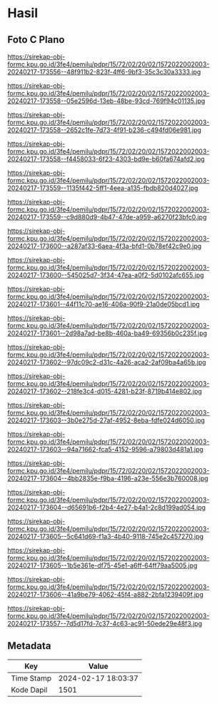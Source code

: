 # Hasil

## Foto C Plano

https://sirekap-obj-formc.kpu.go.id/3fe4/pemilu/pdpr/15/72/02/20/02/1572022002003-20240217-173556--48f911b2-823f-4ff6-9bf3-35c3c30a3333.jpg

https://sirekap-obj-formc.kpu.go.id/3fe4/pemilu/pdpr/15/72/02/20/02/1572022002003-20240217-173558--05e2596d-13eb-48be-93cd-769f94c01135.jpg

https://sirekap-obj-formc.kpu.go.id/3fe4/pemilu/pdpr/15/72/02/20/02/1572022002003-20240217-173558--2652c1fe-7d73-4f91-b236-c494fd06e981.jpg

https://sirekap-obj-formc.kpu.go.id/3fe4/pemilu/pdpr/15/72/02/20/02/1572022002003-20240217-173558--f4458033-6f23-4303-bd9e-b60fa674afd2.jpg

https://sirekap-obj-formc.kpu.go.id/3fe4/pemilu/pdpr/15/72/02/20/02/1572022002003-20240217-173559--1135f442-5ff1-4eea-a135-fbdb820d4027.jpg

https://sirekap-obj-formc.kpu.go.id/3fe4/pemilu/pdpr/15/72/02/20/02/1572022002003-20240217-173559--c9d880d9-4b47-47de-a959-a6270f23bfc0.jpg

https://sirekap-obj-formc.kpu.go.id/3fe4/pemilu/pdpr/15/72/02/20/02/1572022002003-20240217-173600--a287af33-6aea-4f3a-bfd1-0b78ef42c9e0.jpg

https://sirekap-obj-formc.kpu.go.id/3fe4/pemilu/pdpr/15/72/02/20/02/1572022002003-20240217-173600--545025d7-3f34-47ea-a0f2-5d0102afc655.jpg

https://sirekap-obj-formc.kpu.go.id/3fe4/pemilu/pdpr/15/72/02/20/02/1572022002003-20240217-173601--44f11c70-ae16-406a-90f9-21a0de05bcd1.jpg

https://sirekap-obj-formc.kpu.go.id/3fe4/pemilu/pdpr/15/72/02/20/02/1572022002003-20240217-173601--2d98a7ad-be8b-460a-ba49-69356b0c235f.jpg

https://sirekap-obj-formc.kpu.go.id/3fe4/pemilu/pdpr/15/72/02/20/02/1572022002003-20240217-173602--97dc09c2-d31c-4a26-aca2-2af09ba4a65b.jpg

https://sirekap-obj-formc.kpu.go.id/3fe4/pemilu/pdpr/15/72/02/20/02/1572022002003-20240217-173602--218fe3c4-d015-4281-b23f-8719b414e802.jpg

https://sirekap-obj-formc.kpu.go.id/3fe4/pemilu/pdpr/15/72/02/20/02/1572022002003-20240217-173603--3b0e275d-27af-4952-8eba-fdfe024d6050.jpg

https://sirekap-obj-formc.kpu.go.id/3fe4/pemilu/pdpr/15/72/02/20/02/1572022002003-20240217-173603--94a71662-fca5-4152-9596-a79803d481a1.jpg

https://sirekap-obj-formc.kpu.go.id/3fe4/pemilu/pdpr/15/72/02/20/02/1572022002003-20240217-173604--4bb2835e-f9ba-4196-a23e-556e3b760008.jpg

https://sirekap-obj-formc.kpu.go.id/3fe4/pemilu/pdpr/15/72/02/20/02/1572022002003-20240217-173604--d65691b6-f2b4-4e27-b4a1-2c8d199ad054.jpg

https://sirekap-obj-formc.kpu.go.id/3fe4/pemilu/pdpr/15/72/02/20/02/1572022002003-20240217-173605--5c641d69-f1a3-4b40-9118-745e2c457270.jpg

https://sirekap-obj-formc.kpu.go.id/3fe4/pemilu/pdpr/15/72/02/20/02/1572022002003-20240217-173605--1b5e361e-df75-45e1-a6ff-64ff79aa5005.jpg

https://sirekap-obj-formc.kpu.go.id/3fe4/pemilu/pdpr/15/72/02/20/02/1572022002003-20240217-173606--41a9be79-4062-45f4-a882-2bfa1239409f.jpg

https://sirekap-obj-formc.kpu.go.id/3fe4/pemilu/pdpr/15/72/02/20/02/1572022002003-20240217-173557--7d5d17fd-7c37-4c63-ac91-50ede29e48f3.jpg


## Metadata

| Key        | Value               |
| ---------- | ------------------- |
| Time Stamp | 2024-02-17 18:03:37 |
| Kode Dapil | 1501                |



